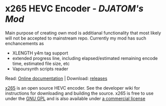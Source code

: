 # x265 HEVC Encoder - *DJATOM's Mod*
Main purpose of creating own mod is additianal functionality that  most likely will not be accepted to mainstream repo. Currently my mod  has such enchancements as 
- XLENGTH y4m tag support
- extended progress line, including elapsed/estimated remaining encode time, estimated file size, etc
- Vapoursynth scripts reader

Read: [Online documentation](http://x265.readthedocs.org/en/default/)  | Download: [releases](https://github.com/DJATOM/x265-aMod/releases)

[x265](https://www.videolan.org/developers/x265.html) is an open source HEVC encoder. See the developer  wiki for instructions for downloading and building the source.
x265 is free to use under the [GNU GPL](http://www.gnu.org/licenses/gpl-2.0.html) and is also available under [a commercial license](http://x265.org) 
